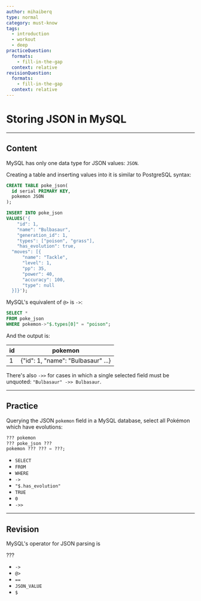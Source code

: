 ```yaml
---
author: mihaiberq
type: normal
category: must-know
tags:
  - introduction
  - workout
  - deep
practiceQuestion:
  formats:
    - fill-in-the-gap
  context: relative
revisionQuestion:
  formats:
    - fill-in-the-gap
  context: relative
---
```


# Storing JSON in MySQL


---

## Content

MySQL has only one data type for JSON values: `JSON`.

Creating a table and inserting values into it is similar to PostgreSQL syntax:

```sql
CREATE TABLE poke_json(
  id serial PRIMARY KEY,
  pokemon JSON
);

INSERT INTO poke_json
VALUES('{
	"id": 1,
	"name": "Bulbasaur",
	"generation_id": 1,
	"types": ["poison", "grass"],
	"has_evolution": true,
  "moves": [{
      "name": "Tackle",
      "level": 1,
      "pp": 35,
      "power": 40,
      "accuracy": 100,
      "type": null
  }]}');
```

MySQL's equivalent of `@>` is `->`:

```sql
SELECT *
FROM poke_json
WHERE pokemon->"$.types[0]" = "poison";
```

And the output is:

| id | pokemon                            |
| -- | ---------------------------------- |
| 1  | {"id": 1, "name": "Bulbasaur" ...} |

There's also `->>` for cases in which a single selected field must be unquoted: `"Bulbasaur" ->> Bulbasaur`.


---

## Practice

Querying the JSON `pokemon` field in a MySQL database, select all Pokémon which have evolutions:

```sql
??? pokemon
??? poke_json ???
pokemon ??? ??? = ???;
```

- `SELECT`
- `FROM`
- `WHERE`
- `->`
- `"$.has_evolution"`
- `TRUE`
- `0`
- `->>`


---

## Revision

MySQL's operator for JSON parsing is

???

- `->`
- `@>`
- `==`
- `JSON_VALUE`
- `$`
